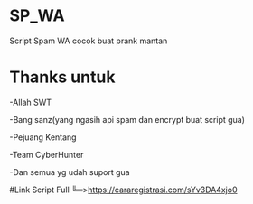 # SP_WA
Script Spam WA
cocok buat prank mantan

# Thanks untuk
-Allah SWT

-Bang sanz(yang ngasih api spam dan encrypt buat script gua) 

-Pejuang Kentang

-Team CyberHunter

-Dan semua yg udah suport gua

#Link Script Full
╚═>https://cararegistrasi.com/sYv3DA4xjo0
